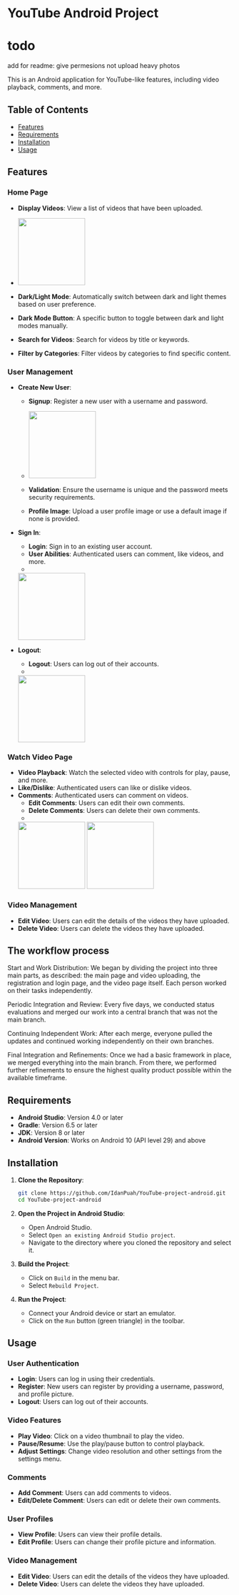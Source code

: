 # YouTube Android Project

# todo #
add for readme:
  give permesions
  not upload heavy photos
  



This is an Android application for YouTube-like features, including video playback, comments, and more.

## Table of Contents

- [Features](#features)
- [Requirements](#requirements)
- [Installation](#installation)
- [Usage](#usage)

## Features

### Home Page

- **Display Videos**: View a list of videos that have been uploaded.
- 
  <img src="https://github.com/IdanPuah/YouTube-project-android/assets/130215814/8140bde0-dadc-482b-8b4e-dd701f408f98" width="150">

- **Dark/Light Mode**: Automatically switch between dark and light themes based on user preference.
- **Dark Mode Button**: A specific button to toggle between dark and light modes manually.
- **Search for Videos**: Search for videos by title or keywords.
- **Filter by Categories**: Filter videos by categories to find specific content.

### User Management

- **Create New User**:
  - **Signup**: Register a new user with a username and password.
  - 
    <img src="https://github.com/IdanPuah/YouTube-project-android/assets/130215814/d285a066-045c-4cd9-9e5e-b828584da84e" width="150">

  - **Validation**: Ensure the username is unique and the password meets security requirements.
  - **Profile Image**: Upload a user profile image or use a default image if none is provided.

- **Sign In**:
  - **Login**: Sign in to an existing user account.
  - **User Abilities**: Authenticated users can comment, like videos, and more.
  - 
  <img src="https://github.com/IdanPuah/YouTube-project-android/assets/130215814/5044050e-3c46-440d-b7f6-d598dbd803a0" width="150">

- **Logout**:
  - **Logout**: Users can log out of their accounts.
  - 
  <img src="https://github.com/IdanPuah/YouTube-project-android/assets/130215814/aff560b8-2b74-42a2-9260-378e1f957921" width="150">

### Watch Video Page

- **Video Playback**: Watch the selected video with controls for play, pause, and more.
- **Like/Dislike**: Authenticated users can like or dislike videos.
- **Comments**: Authenticated users can comment on videos.
  - **Edit Comments**: Users can edit their own comments.
  - **Delete Comments**: Users can delete their own comments.
  - 
  <img src="https://github.com/IdanPuah/YouTube-project-android/assets/130215814/3b176aed-7ad5-49b4-ad77-f7bb31c1536c" width="150">
  <img src="https://github.com/IdanPuah/YouTube-project-android/assets/130215814/7916542d-082f-4f20-9b2b-1699e2e91302" width="150">

### Video Management

- **Edit Video**: Users can edit the details of the videos they have uploaded.
- **Delete Video**: Users can delete the videos they have uploaded.

## The workflow process

Start and Work Distribution: We began by dividing the project into three main parts, as described: the main page and video uploading, the registration and login page, and the video page itself. Each person worked on their tasks independently.

Periodic Integration and Review: Every five days, we conducted status evaluations and merged our work into a central branch that was not the main branch.

Continuing Independent Work: After each merge, everyone pulled the updates and continued working independently on their own branches.

Final Integration and Refinements: Once we had a basic framework in place, we merged everything into the main branch. From there, we performed further refinements to ensure the highest quality product possible within the available timeframe.


## Requirements

- **Android Studio**: Version 4.0 or later
- **Gradle**: Version 6.5 or later
- **JDK**: Version 8 or later
- **Android Version**: Works on Android 10 (API level 29) and above

## Installation

1. **Clone the Repository**:
    ```bash
    git clone https://github.com/IdanPuah/YouTube-project-android.git
    cd YouTube-project-android
    ```

2. **Open the Project in Android Studio**:
    - Open Android Studio.
    - Select `Open an existing Android Studio project`.
    - Navigate to the directory where you cloned the repository and select it.

3. **Build the Project**:
    - Click on `Build` in the menu bar.
    - Select `Rebuild Project`.

4. **Run the Project**:
    - Connect your Android device or start an emulator.
    - Click on the `Run` button (green triangle) in the toolbar.

## Usage

### User Authentication

- **Login**: Users can log in using their credentials.
- **Register**: New users can register by providing a username, password, and profile picture.
- **Logout**: Users can log out of their accounts.

### Video Features

- **Play Video**: Click on a video thumbnail to play the video.
- **Pause/Resume**: Use the play/pause button to control playback.
- **Adjust Settings**: Change video resolution and other settings from the settings menu.

### Comments

- **Add Comment**: Users can add comments to videos.
- **Edit/Delete Comment**: Users can edit or delete their own comments.

### User Profiles

- **View Profile**: Users can view their profile details.
- **Edit Profile**: Users can change their profile picture and information.

### Video Management

- **Edit Video**: Users can edit the details of the videos they have uploaded.
- **Delete Video**: Users can delete the videos they have uploaded.
